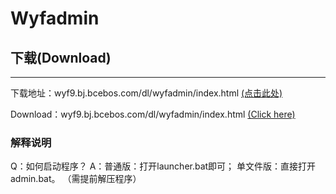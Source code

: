 # Wyfadmin
## 下载(Download)
----------
下载地址：wyf9.bj.bcebos.com/dl/wyfadmin/index.html [(点击此处)](wyf9.bj.bcebos.com/dl/wyfadmin/index.html)

Download：wyf9.bj.bcebos.com/dl/wyfadmin/index.html [(Click here)](wyf9.bj.bcebos.com/dl/wyfadmin/index.html)
### 解释说明
Q：如何启动程序？
A：普通版：打开launcher.bat即可；
   单文件版：直接打开admin.bat。
（需提前解压程序）

